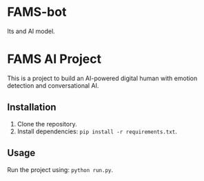 # FAMS-bot
Its and AI model.
# FAMS AI Project
This is a project to build an AI-powered digital human with emotion detection and conversational AI.

## Installation
1. Clone the repository.
2. Install dependencies: `pip install -r requirements.txt`.

## Usage
Run the project using: `python run.py`.
